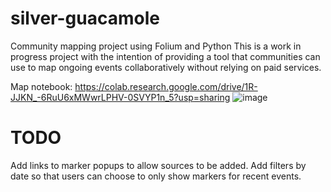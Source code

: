 # silver-guacamole
Community mapping project using Folium and Python
This is a work in progress project with the intention of providing a tool that communities can use to map ongoing events collaboratively without relying on paid services.

Map notebook: https://colab.research.google.com/drive/1R-JJKN_-6RuU6xMWwrLPHV-0SVYP1n_5?usp=sharing
![image](https://github.com/Sully-Siever/silver-guacamole/assets/124461110/5c94580e-5801-4c7c-bebe-ffc592adf427)

TODO
===
Add links to marker popups to allow sources to be added.
Add filters by date so that users can choose to only show markers for recent events.
